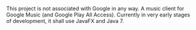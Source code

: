 This project is not associated with Google in any way.
A music client for Google Music (and Google Play All Access).
Currently in very early stages of development, it shall use JavaFX and Java 7.

